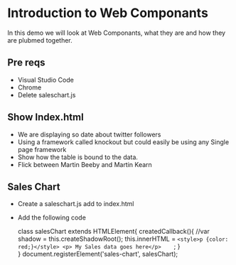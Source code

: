 # Introduction to Web Componants

In this demo we will look at Web Componants, 
what they are and how they are plubmed together.

## Pre reqs
* Visual Studio Code
* Chrome
* Delete saleschart.js

## Show Index.html
* We are displaying so date about twitter followers
* Using a framework called knockout but could easily be using any Single page framework
* Show how the table is bound to the data.
* Flick between Martin Beeby and Martin Kearn

## Sales Chart
* Create a saleschart.js add to index.html
* Add the following code


    class salesChart extends HTMLElement{
    createdCallback(){
            //var shadow = this.createShadowRoot();
        this.innerHTML =  `
        <style>p {color: red;}</style>
        <p> My Sales data goes here</p>    
        `;
        }    
    }
    document.registerElement('sales-chart', salesChart);



